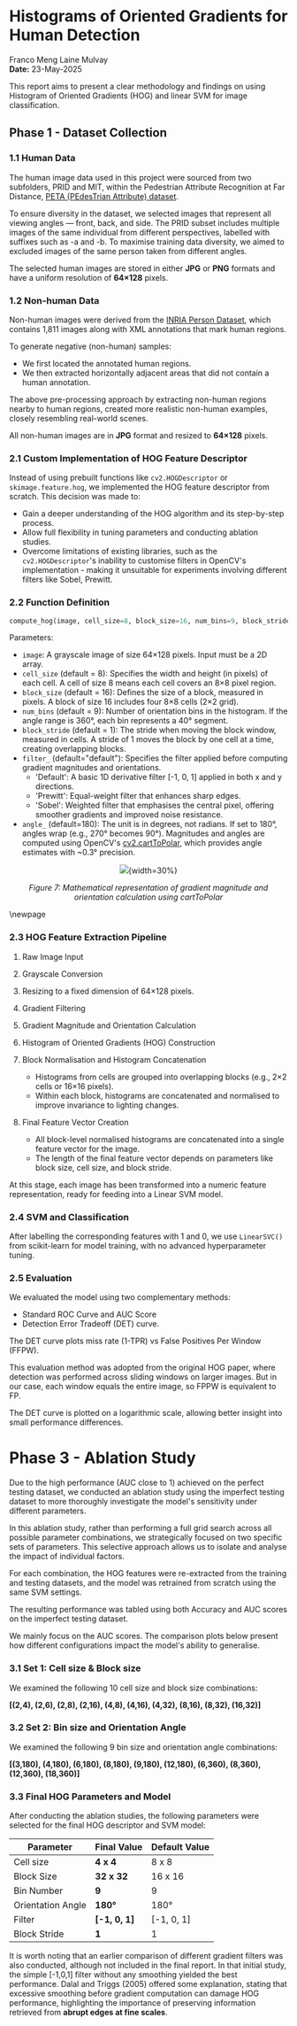 # Histograms of Oriented Gradients for Human Detection

Franco Meng 
Laine Mulvay  
**Date:** 23-May-2025

This report aims to present a clear methodology and findings on using Histogram of Oriented Gradients (HOG) and linear SVM for image classification.

## Phase 1 - Dataset Collection

### 1.1 Human Data

The human image data used in this project were sourced from two subfolders, PRID and MIT, within the Pedestrian Attribute Recognition at Far Distance, [PETA (PEdesTrian Attribute) dataset](https://mmlab.ie.cuhk.edu.hk/projects/PETA.html).

To ensure diversity in the dataset, we selected images that represent all viewing angles — front, back, and side. The PRID subset includes multiple images of the same individual from different perspectives, labelled with suffixes such as -a and -b. To maximise training data diversity, we aimed to excluded images of the same person taken from different angles.

The selected human images are stored in either **JPG** or **PNG** formats and have a uniform resolution of **64×128** pixels.

### 1.2 Non-human Data

Non-human images were derived from the [INRIA Person Dataset](https://www.kaggle.com/datasets/jcoral02/inriaperson), which contains 1,811 images along with XML annotations that mark human regions.

To generate negative (non-human) samples:

- We first located the annotated human regions.
- We then extracted horizontally adjacent areas that did not contain a human annotation.

The above pre-processing approach by extracting non-human regions nearby to human regions, created more realistic non-human examples, closely resembling real-world scenes.

All non-human images are in **JPG** format and resized to **64×128** pixels.

### 2.1 Custom Implementation of HOG Feature Descriptor

Instead of using prebuilt functions like `cv2.HOGDescriptor` or `skimage.feature.hog`, we implemented the HOG feature descriptor from scratch. This decision was made to:

- Gain a deeper understanding of the HOG algorithm and its step-by-step process.
- Allow full flexibility in tuning parameters and conducting ablation studies.
- Overcome limitations of existing libraries, such as the `cv2.HOGDescriptor`'s inability to customise filters in OpenCV's implementation - making it unsuitable for experiments involving different filters like Sobel, Prewitt.

### 2.2 Function Definition

```python
compute_hog(image, cell_size=8, block_size=16, num_bins=9, block_stride=1, filter_="default", angle_=180)
```

Parameters:

- `image`: A grayscale image of size 64×128 pixels. Input must be a 2D array.
- `cell_size` (default = 8): Specifies the width and height (in pixels) of each cell. A cell of size 8 means each cell covers an 8×8 pixel region.
- `block_size` (default = 16): Defines the size of a block, measured in pixels. A block of size 16 includes four 8×8 cells (2×2 grid).
- `num_bins` (default = 9): Number of orientation bins in the histogram. If the angle range is 360°, each bin represents a 40° segment.
- `block_stride` (default = 1): The stride when moving the block window, measured in cells. A stride of 1 moves the block by one cell at a time, creating overlapping blocks.
- `filter_` (default="default"): Specifies the filter applied before computing gradient magnitudes and orientations.
  - 'Default': A basic 1D derivative filter [-1, 0, 1] applied in both x and y directions.
  - 'Prewitt': Equal-weight filter that enhances sharp edges.
  - 'Sobel': Weighted filter that emphasises the central pixel, offering smoother gradients and improved noise resistance.
- `angle_` (default=180): The unit is in degrees, not radians. If set to 180°, angles wrap (e.g., 270° becomes 90°). Magnitudes and angles are computed using OpenCV's [cv2.cartToPolar](https://docs.opencv.org/3.0-beta/modules/core/doc/operations_on_arrays.html#carttopolar), which provides angle estimates with ~0.3° precision.

<div align="center">

![](https://docs.opencv.org/3.0-beta/_images/math/e13f10ab0aa0e4f47b0c77c23e976e75300a2b86.png){width=30%}

</div>

<div align="center">

*Figure 7: Mathematical representation of gradient magnitude and orientation calculation using cartToPolar*

</div>

\newpage

### 2.3 HOG Feature Extraction Pipeline

1. Raw Image Input
2. Grayscale Conversion
3. Resizing to a fixed dimension of 64×128 pixels.
4. Gradient Filtering
5. Gradient Magnitude and Orientation Calculation
6. Histogram of Oriented Gradients (HOG) Construction
7. Block Normalisation and Histogram Concatenation

   - Histograms from cells are grouped into overlapping blocks (e.g., 2×2 cells or 16×16 pixels).
   - Within each block, histograms are concatenated and normalised to improve invariance to lighting changes.
8. Final Feature Vector Creation

   - All block-level normalised histograms are concatenated into a single feature vector for the image.
   - The length of the final feature vector depends on parameters like block size, cell size, and block stride.

At this stage, each image has been transformed into a numeric feature representation, ready for feeding into a Linear SVM model.

### 2.4 SVM and Classification

After labelling the corresponding features with 1 and 0, we use `LinearSVC()` from scikit-learn for model training, with no advanced hyperparameter tuning.

### 2.5 Evaluation

We evaluated the model using two complementary methods:

- Standard ROC Curve and AUC Score
- Detection Error Tradeoff (DET) curve.

The DET curve plots miss rate (1-TPR) vs False Positives Per Window (FFPW).

This evaluation method was adopted from the original HOG paper, where detection was performed across sliding windows on larger images. But in our case, each window equals the entire image, so FPPW is equivalent to FP.

The DET curve is plotted on a logarithmic scale, allowing better insight into small performance differences.


# Phase 3 - Ablation Study

Due to the high performance (AUC close to 1) achieved on the perfect testing dataset, we conducted an ablation study using the imperfect testing dataset to more thoroughly investigate the model's sensitivity under different parameters.

In this ablation study, rather than performing a full grid search across all possible parameter combinations, we strategically focused on two specific sets of parameters. This selective approach allows us to isolate and analyse the impact of individual factors.

For each combination, the HOG features were re-extracted from the training and testing datasets, and the model was retrained from scratch using the same SVM settings.

The resulting performance was tabled using both Accuracy and AUC scores on the imperfect testing dataset.

We mainly focus on the AUC scores. The comparison plots below present how different configurations impact the model's ability to generalise.

### 3.1 Set 1: Cell size & Block size

We examined the following 10 cell size and block size combinations:

**[(2,4), (2,6), (2,8), (2,16), (4,8), (4,16), (4,32), (8,16), (8,32), (16,32)]**


### 3.2 Set 2: Bin size and Orientation Angle

We examined the following 9 bin size and orientation angle combinations:

**[(3,180), (4,180), (6,180), (8,180), (9,180), (12,180), (6,360), (8,360), (12,360), (18,360)]**



###  3.3 Final HOG Parameters and Model

After conducting the ablation studies, the following parameters were selected for the final HOG descriptor and SVM model:

| Parameter      | Final Value | Default Value |
|----------------|-------------|---------------|
| Cell size      | **4 x 4**       | 8 x 8         |
| Block Size     | **32 x 32**     | 16 x 16       |
| Bin Number     | **9**           | 9             |
| Orientation Angle | **180°**     | 180°          |
| Filter         | **[-1, 0, 1]**  | [-1, 0, 1]    |
| Block Stride   | **1**           | 1             |

It is worth noting that an earlier comparison of different gradient filters was also conducted, although not included in the final report. In that initial study, the simple [-1,0,1] filter without any smoothing yielded the best performance. Dalal and Triggs (2005) offered some explanation, stating that excessive smoothing before gradient computation can damage HOG performance, highlighting the importance of preserving information retrieved from **abrupt edges at fine scales**.

